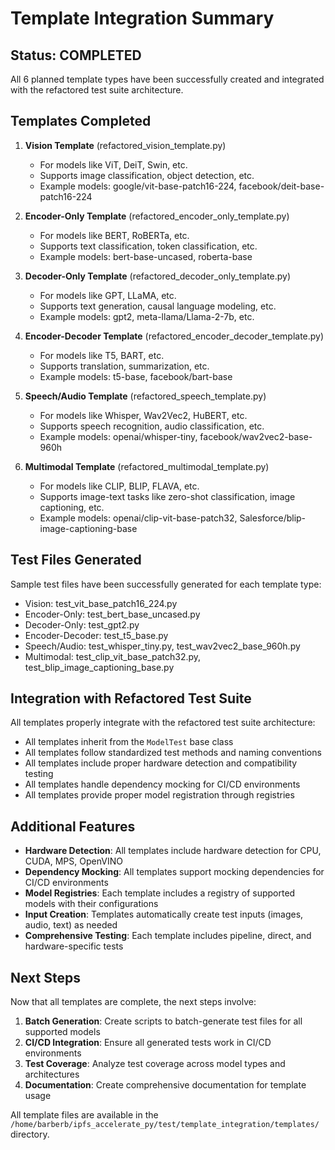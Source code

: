 # Template Integration Summary

## Status: COMPLETED

All 6 planned template types have been successfully created and integrated with the refactored test suite architecture.

## Templates Completed

1. **Vision Template** (refactored_vision_template.py)
   - For models like ViT, DeiT, Swin, etc.
   - Supports image classification, object detection, etc.
   - Example models: google/vit-base-patch16-224, facebook/deit-base-patch16-224

2. **Encoder-Only Template** (refactored_encoder_only_template.py)
   - For models like BERT, RoBERTa, etc.
   - Supports text classification, token classification, etc.
   - Example models: bert-base-uncased, roberta-base

3. **Decoder-Only Template** (refactored_decoder_only_template.py)
   - For models like GPT, LLaMA, etc.
   - Supports text generation, causal language modeling, etc.
   - Example models: gpt2, meta-llama/Llama-2-7b, etc.

4. **Encoder-Decoder Template** (refactored_encoder_decoder_template.py)
   - For models like T5, BART, etc.
   - Supports translation, summarization, etc.
   - Example models: t5-base, facebook/bart-base

5. **Speech/Audio Template** (refactored_speech_template.py)
   - For models like Whisper, Wav2Vec2, HuBERT, etc.
   - Supports speech recognition, audio classification, etc.
   - Example models: openai/whisper-tiny, facebook/wav2vec2-base-960h

6. **Multimodal Template** (refactored_multimodal_template.py)
   - For models like CLIP, BLIP, FLAVA, etc.
   - Supports image-text tasks like zero-shot classification, image captioning, etc.
   - Example models: openai/clip-vit-base-patch32, Salesforce/blip-image-captioning-base

## Test Files Generated

Sample test files have been successfully generated for each template type:

- Vision: test_vit_base_patch16_224.py
- Encoder-Only: test_bert_base_uncased.py
- Decoder-Only: test_gpt2.py
- Encoder-Decoder: test_t5_base.py
- Speech/Audio: test_whisper_tiny.py, test_wav2vec2_base_960h.py
- Multimodal: test_clip_vit_base_patch32.py, test_blip_image_captioning_base.py

## Integration with Refactored Test Suite

All templates properly integrate with the refactored test suite architecture:

- All templates inherit from the `ModelTest` base class
- All templates follow standardized test methods and naming conventions
- All templates include proper hardware detection and compatibility testing
- All templates handle dependency mocking for CI/CD environments
- All templates provide proper model registration through registries

## Additional Features

- **Hardware Detection**: All templates include hardware detection for CPU, CUDA, MPS, OpenVINO
- **Dependency Mocking**: All templates support mocking dependencies for CI/CD environments
- **Model Registries**: Each template includes a registry of supported models with their configurations
- **Input Creation**: Templates automatically create test inputs (images, audio, text) as needed
- **Comprehensive Testing**: Each template includes pipeline, direct, and hardware-specific tests

## Next Steps

Now that all templates are complete, the next steps involve:

1. **Batch Generation**: Create scripts to batch-generate test files for all supported models
2. **CI/CD Integration**: Ensure all generated tests work in CI/CD environments
3. **Test Coverage**: Analyze test coverage across model types and architectures
4. **Documentation**: Create comprehensive documentation for template usage

All template files are available in the `/home/barberb/ipfs_accelerate_py/test/template_integration/templates/` directory.